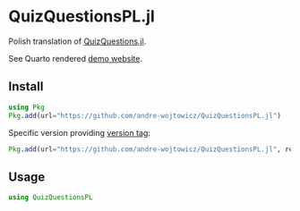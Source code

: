 # QuizQuestionsPL.jl

Polish translation of [QuizQuestions.jl](https://github.com/jverzani/QuizQuestions.jl).

See Quarto rendered [demo website](https://andre-wojtowicz.github.io/QuizQuestionsPL.jl).

## Install

```julia
using Pkg
Pkg.add(url="https://github.com/andre-wojtowicz/QuizQuestionsPL.jl")
```

Specific version providing [version tag](https://github.com/andre-wojtowicz/QuizQuestionsPL.jl/tags):

```julia
Pkg.add(url="https://github.com/andre-wojtowicz/QuizQuestionsPL.jl", rev="<tag-version>")
```

## Usage

```julia
using QuizQuestionsPL
```
